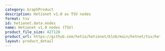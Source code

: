 ```yaml
---
category: GraphProduct
description: Hetionet v1.0 as TSV nodes
format: tsv
id: hetionet.data.nodes
name: Hetionet v1.0 nodes (TSV)
product_file_size: 427128
product_url: https://github.com/hetio/hetionet/blob/main/hetnet/tsv/hetionet-v1.0-nodes.tsv
layout: product_detail
---
```

